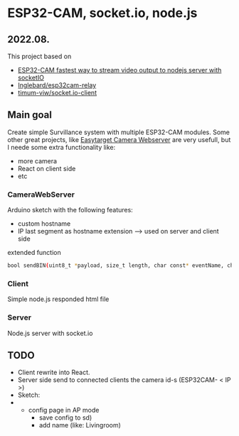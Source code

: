 # ESP32-CAM, socket.io, node.js

## 2022.08.

This project based on 
- [ESP32-CAM fastest way to stream video output to nodejs server with socketIO](https://stackoverflow.com/questions/66549640/esp32-cam-fastest-way-to-stream-video-output-to-nodejs-server-with-socketio/72560866#72560866)
- [Inglebard/esp32cam-relay](https://github.com/Inglebard/esp32cam-relay/tree/main/socketIO/esp32camsocketio)
- [timum-viw/socket.io-client](https://github.com/timum-viw/socket.io-client)


## Main goal

Create simple Survillance system with multiple ESP32-CAM modules. Some other great projects, like [Easytarget Camera Webserver](https://travis-ci.com/github/easytarget/esp32-cam-webserver) are very usefull, but I neede some extra functionality like:
- more camera
- React on client side
- etc

### CameraWebServer

Arduino sketch with the following features:
- custom hostname
- IP last segment as hostname extension --> used on server and client side

extended function
```sh
bool sendBIN(uint8_t *payload, size_t length, char const* eventName, char const* hostName, bool headerToPayload = false);
```

### Client

Simple node.js responded html file

### Server
Node.js server with socket.io

## TODO
- Client rewrite into React. 
- Server side send to connected clients the camera id-s (ESP32CAM- < IP >)
- Sketch:
- - config page in AP mode 
    - save config to sd)
    - add name (like: Livingroom)